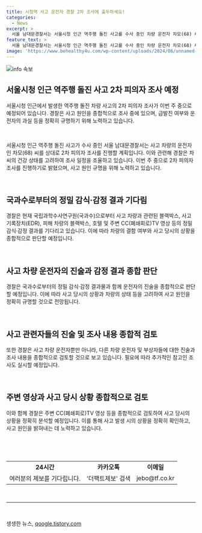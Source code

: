 ```yaml
---
title: 시청역 사고 운전자 경찰 2차 조사에 출두하세요!
categories:
  - News
excerpt: >
  서울 남대문경찰서는 서울시청 인근 역주행 돌진 사고를 수사 중인 차량 운전자 차모(68) 씨를 상대로 이번 주 중으로 2차 피의자 조사를 계획 중이라고 밝혔다. 차씨는 급발진을 주장하며, 경찰은 운전자 과실 여부를 포함한 정확한 사고 원인을 규명하는데 속도를 내고 있다. 또한 국립과학수사연구원에 보낸 사고 차량과 블랙박스 등의 정밀 감식·감정 결과를 기다리고 있으며, 참고인 조사도 마쳤다. 경찰은 종합적으로 사고 원인을 판단할 예정이다.
feature_text: >
  서울 남대문경찰서는 서울시청 인근 역주행 돌진 사고를 수사 중인 차량 운전자 차모(68) 씨를 상대로 이번 주 중으로 2차 피의자 조사를 계획 중이라고 밝혔다. 차씨는 급발진을 주장하며, 경찰은 운전자 과실 여부를 포함한 정확한 사고 원인을 규명하는데 속도를 내고 있다. 또한 국립과학수사연구원에 보낸 사고 차량과 블랙박스 등의 정밀 감식·감정 결과를 기다리고 있으며, 참고인 조사도 마쳤다. 경찰은 종합적으로 사고 원인을 판단할 예정이다.
image: 'https://www.behealthy4u.com/wp-content/uploads/2024/06/unnamed-file.png'
---
```


<p><img src="https://www.behealthy4u.com/wp-content/uploads/2024/06/unnamed-file.png" alt="info 속보" /></p>

<h2 data-ke-size="size26">서울시청 인근 역주행 돌진 사고 2차 피의자 조사 예정</h2>

<p data-ke-size="size16">서울시청 인근에서 발생한 역주행 돌진 차량 사고의 2차 피의자 조사가 이번 주 중으로 예정되어 있습니다. 경찰은 사고 원인을 종합적으로 조사 중에 있으며, 급발진 여부와 운전자의 과실 등을 정확히 규명하기 위해 노력하고 있습니다.</p>

<p><br></p>

<p data-ke-size="size16">서울시청 인근 역주행 돌진 사고가 수사 중인 서울 남대문경찰서는 사고 차량의 운전자인 차모(68) 씨를 상대로 2차 피의자 조사를 진행할 계획입니다. 이와 관련해 경찰은 차 씨의 건강 상태를 고려하여 조사 일정을 조율하고 있습니다. 이번 주 중으로 2차 피의자 조사를 진행하기로 밝혔으며, 사고 원인 규명을 위해 노력하고 있습니다.</p>

<p><br></p>

<h2 data-ke-size="size26">국과수로부터의 정밀 감식·감정 결과 기다림</h2>

<p data-ke-size="size16">경찰은 현재 국립과학수사연구원(국과수)으로부터 사고 차량과 관련된 블랙박스, 사고기록장치(EDR), 피해 차량의 블랙박스, 호텔 및 주변 CC(폐쇄회로)TV 영상 등의 정밀 감식·감정 결과를 기다리고 있습니다. 이에 따라 차량의 결함 여부와 사고 당시의 상황을 종합적으로 판단할 예정입니다.</p>

<p><br></p>

<h2 data-ke-size="size26">사고 차량 운전자의 진술과 감정 결과 종합 판단</h2>

<p data-ke-size="size16">경찰은 국과수로부터의 정밀 감식·감정 결과물과 함께 운전자의 진술을 종합적으로 판단할 예정입니다. 이에 따라 사고 당시의 상황과 차량의 상태 등을 고려하여 사고 원인을 정확히 규명할 것으로 전망됩니다.</p>

<p><br></p>

<h2 data-ke-size="size26">사고 관련자들의 진술 및 조사 내용 종합적 검토</h2>

<p data-ke-size="size16">또한 경찰은 사고 차량 운전자뿐만 아니라, 다른 차량 운전자 및 부상자들에 대한 진술과 조사 내용을 종합적으로 검토할 것으로 보고 있습니다. 필요에 따라 추가적인 참고인 조사도 실시할 예정입니다.</p>

<p><br></p>

<h2 data-ke-size="size26">주변 영상과 사고 당시 상황 종합적으로 검토</h2>

<p data-ke-size="size16">이와 함께 경찰은 주변 CC(폐쇄회로)TV 영상 등을 종합적으로 검토하여 사고 당시의 상황을 정확히 분석할 예정입니다. 이를 통해 사고 발생 시의 상황을 정확히 확인하고, 사고 원인을 밝혀내는 데 노력하고 있습니다.</p>

<p><br></p>

<p data-ke-size="size16">&nbsp;</p>

<table>
<tbody>
<tr>
<td style="text-align: center; height: 17px;"><b>24시간</b></td>
<td style="text-align: center; height: 17px;"><b>카카오톡</b></td>
<td style="text-align: center; height: 17px;"><b>이메일</b></td>
</tr>
<tr>
<td style="text-align: center; height: 17px;">여러분의 제보를 기다립니다.</td>
<td style="text-align: center; height: 17px;">'더팩트제보' 검색</td>
<td style="text-align: center; height: 17px;">jebo@tf.co.kr</td>
</tr>
</tbody>
</table>

<p data-ke-size="size16">&nbsp;</p>

<hr>

<p data-ke-size="size16">&nbsp;</p>
생생한 뉴스, <a href="https://qoogle.tistory.com" rel="dofollow">qoogle.tistory.com</a>


